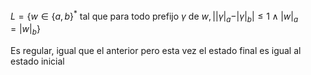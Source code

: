$L = \{w \in \{a,b\}^* \text{ tal que para todo prefijo } \gamma \text{ de } w, ||\gamma|_a - |\gamma|_b | \leq 1 \land |w|_a = |w|_b \}$

Es regular, igual que el anterior pero esta vez el estado final es igual al estado inicial